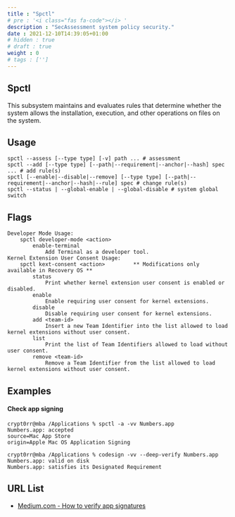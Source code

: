 ```yaml
---
title : "Spctl"
# pre : '<i class="fas fa-code"></i> '
description : "SecAssessment system policy security."
date : 2021-12-10T14:39:05+01:00
# hidden : true
# draft : true
weight : 0
# tags : ['']
---
```


## Spctl

This subsystem maintains and evaluates rules that determine whether the system allows the installation, execution, and other operations on files on the system.

## Usage

```plain
spctl --assess [--type type] [-v] path ... # assessment
spctl --add [--type type] [--path|--requirement|--anchor|--hash] spec ... # add rule(s)
spctl [--enable|--disable|--remove] [--type type] [--path|--requirement|--anchor|--hash|--rule] spec # change rule(s)
spctl --status | --global-enable | --global-disable # system global switch
```

## Flags

```plain
Developer Mode Usage:
    spctl developer-mode <action>
        enable-terminal
            Add Terminal as a developer tool.
Kernel Extension User Consent Usage:
    spctl kext-consent <action>         ** Modifications only available in Recovery OS **
        status
            Print whether kernel extension user consent is enabled or disabled.
        enable
            Enable requiring user consent for kernel extensions.
        disable
            Disable requiring user consent for kernel extensions.
        add <team-id>
            Insert a new Team Identifier into the list allowed to load kernel extensions without user consent.
        list
            Print the list of Team Identifiers allowed to load without user consent.
        remove <team-id>
            Remove a Team Identifier from the list allowed to load kernel extensions without user consent.
```

## Examples

#### Check app signing

```plain
crypt0rr@mba /Applications % spctl -a -vv Numbers.app 
Numbers.app: accepted
source=Mac App Store
origin=Apple Mac OS Application Signing
```

```plain
crypt0rr@mba /Applications % codesign -vv --deep-verify Numbers.app 
Numbers.app: valid on disk
Numbers.app: satisfies its Designated Requirement
```

## URL List

* [Medium.com - How to verify app signatures](https://medium.com/@andrew.perfiliev/how-to-verify-app-signatures-43fd5cd1bd3d)
